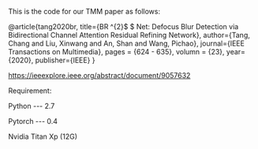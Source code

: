 This is the code for our TMM paper as follows:

@article{tang2020br,
  title={BR $\^{}$\{$2$\}$ $ Net: Defocus Blur Detection via Bidirectional Channel Attention Residual Refining Network},
  author={Tang, Chang and Liu, Xinwang and An, Shan and Wang, Pichao},
  journal={IEEE Transactions on Multimedia},
  pages = {624 - 635},
  volumn = {23},
  year={2020},
  publisher={IEEE}
}

https://ieeexplore.ieee.org/abstract/document/9057632

Requirement:

Python --- 2.7

Pytorch --- 0.4

Nvidia Titan Xp (12G)
